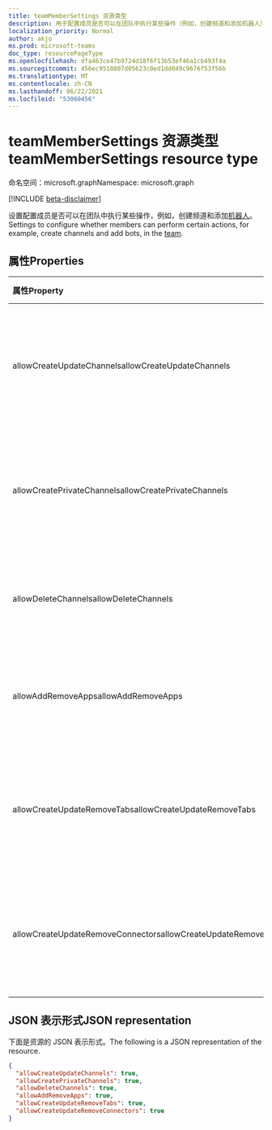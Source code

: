 ```yaml
---
title: teamMemberSettings 资源类型
description: 用于配置成员是否可以在团队中执行某些操作（例如，创建频道和添加机器人）的设置。
localization_priority: Normal
author: akjo
ms.prod: microsoft-teams
doc_type: resourcePageType
ms.openlocfilehash: dfa463ce47b9724d18f6f13b53ef46a1cb493f4a
ms.sourcegitcommit: 456ec9510807d05623c0ed1dd049c9676f53f56b
ms.translationtype: MT
ms.contentlocale: zh-CN
ms.lasthandoff: 06/22/2021
ms.locfileid: "53060456"
---
```

# <a name="teammembersettings-resource-type"></a><span data-ttu-id="5173c-103">teamMemberSettings 资源类型</span><span class="sxs-lookup"><span data-stu-id="5173c-103">teamMemberSettings resource type</span></span>

<span data-ttu-id="5173c-104">命名空间：microsoft.graph</span><span class="sxs-lookup"><span data-stu-id="5173c-104">Namespace: microsoft.graph</span></span>

[!INCLUDE [beta-disclaimer](../../includes/beta-disclaimer.md)]

<span data-ttu-id="5173c-105">设置配置成员是否可以在团队中执行某些操作，例如，创建频道和添加[机器人](team.md)。</span><span class="sxs-lookup"><span data-stu-id="5173c-105">Settings to configure whether members can perform certain actions, for example, create channels and add bots, in the [team](team.md).</span></span>

## <a name="properties"></a><span data-ttu-id="5173c-106">属性</span><span class="sxs-lookup"><span data-stu-id="5173c-106">Properties</span></span>
| <span data-ttu-id="5173c-107">属性</span><span class="sxs-lookup"><span data-stu-id="5173c-107">Property</span></span>     | <span data-ttu-id="5173c-108">类型</span><span class="sxs-lookup"><span data-stu-id="5173c-108">Type</span></span>   |<span data-ttu-id="5173c-109">说明</span><span class="sxs-lookup"><span data-stu-id="5173c-109">Description</span></span>|
|:---------------|:--------|:----------|
|<span data-ttu-id="5173c-110">allowCreateUpdateChannels</span><span class="sxs-lookup"><span data-stu-id="5173c-110">allowCreateUpdateChannels</span></span>|<span data-ttu-id="5173c-111">Boolean</span><span class="sxs-lookup"><span data-stu-id="5173c-111">Boolean</span></span>|<span data-ttu-id="5173c-112">如果设置为 true，成员可以添加和更新任何频道。</span><span class="sxs-lookup"><span data-stu-id="5173c-112">If set to true, members can add and update any channels.</span></span>|
|<span data-ttu-id="5173c-113">allowCreatePrivateChannels</span><span class="sxs-lookup"><span data-stu-id="5173c-113">allowCreatePrivateChannels</span></span>|<span data-ttu-id="5173c-114">Boolean</span><span class="sxs-lookup"><span data-stu-id="5173c-114">Boolean</span></span>|<span data-ttu-id="5173c-115">如果设置为 true，成员可以添加和更新私人频道。</span><span class="sxs-lookup"><span data-stu-id="5173c-115">If set to true, members can add and update private channels.</span></span>|
|<span data-ttu-id="5173c-116">allowDeleteChannels</span><span class="sxs-lookup"><span data-stu-id="5173c-116">allowDeleteChannels</span></span>|<span data-ttu-id="5173c-117">Boolean</span><span class="sxs-lookup"><span data-stu-id="5173c-117">Boolean</span></span>|<span data-ttu-id="5173c-118">如果设置为 true，成员可以删除频道。</span><span class="sxs-lookup"><span data-stu-id="5173c-118">If set to true, members can delete channels.</span></span>|
|<span data-ttu-id="5173c-119">allowAddRemoveApps</span><span class="sxs-lookup"><span data-stu-id="5173c-119">allowAddRemoveApps</span></span>|<span data-ttu-id="5173c-120">Boolean</span><span class="sxs-lookup"><span data-stu-id="5173c-120">Boolean</span></span>|<span data-ttu-id="5173c-121">如果设置为 true，成员可以添加和删除应用。</span><span class="sxs-lookup"><span data-stu-id="5173c-121">If set to true, members can add and remove apps.</span></span>|
|<span data-ttu-id="5173c-122">allowCreateUpdateRemoveTabs</span><span class="sxs-lookup"><span data-stu-id="5173c-122">allowCreateUpdateRemoveTabs</span></span>|<span data-ttu-id="5173c-123">Boolean</span><span class="sxs-lookup"><span data-stu-id="5173c-123">Boolean</span></span>|<span data-ttu-id="5173c-124">如果设置为 true，成员可以添加、更新和删除选项卡。</span><span class="sxs-lookup"><span data-stu-id="5173c-124">If set to true, members can add, update, and remove tabs.</span></span> |
|<span data-ttu-id="5173c-125">allowCreateUpdateRemoveConnectors</span><span class="sxs-lookup"><span data-stu-id="5173c-125">allowCreateUpdateRemoveConnectors</span></span>|<span data-ttu-id="5173c-126">Boolean</span><span class="sxs-lookup"><span data-stu-id="5173c-126">Boolean</span></span>|<span data-ttu-id="5173c-127">如果设置为 true，成员可以添加、更新和删除连接器。</span><span class="sxs-lookup"><span data-stu-id="5173c-127">If set to true, members can add, update, and remove connectors.</span></span>|

## <a name="json-representation"></a><span data-ttu-id="5173c-128">JSON 表示形式</span><span class="sxs-lookup"><span data-stu-id="5173c-128">JSON representation</span></span>

<span data-ttu-id="5173c-129">下面是资源的 JSON 表示形式。</span><span class="sxs-lookup"><span data-stu-id="5173c-129">The following is a JSON representation of the resource.</span></span>

<!-- {
  "blockType": "resource",
  "@odata.type": "microsoft.graph.teamMemberSettings"
}-->

```json
{
  "allowCreateUpdateChannels": true,
  "allowCreatePrivateChannels": true,
  "allowDeleteChannels": true,
  "allowAddRemoveApps": true,
  "allowCreateUpdateRemoveTabs": true,
  "allowCreateUpdateRemoveConnectors": true
}
```

<!-- uuid: 8fcb5dbc-d5aa-4681-8e31-b001d5168d79
2015-10-25 14:57:30 UTC -->
<!--
{
  "type": "#page.annotation",
  "description": "team's memberSettings resource",
  "keywords": "",
  "section": "documentation",
  "tocPath": "",
  "suppressions": []
}
-->


